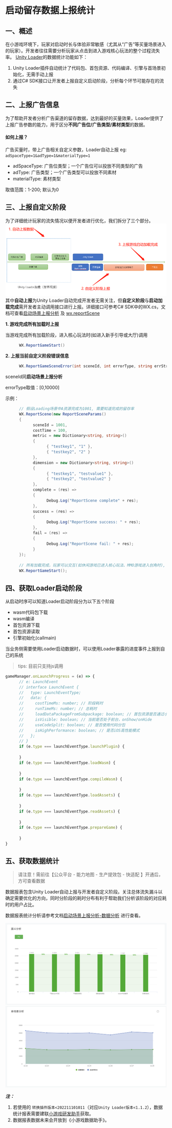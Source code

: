 # 启动留存数据上报统计

## 一、概述
在小游戏环境下，玩家对启动时长与体验非常敏感（尤其从“广告”等买量场景进入的玩家）。开发者往往需要分析玩家从点击到进入游戏核心玩法的整个过程流失率。
[Unity Loader](UsingLoader.md)的数据统计功能如下：
1. Unity Loader插件自动统计了代码包、首包资源、代码编译、引擎与首场景初始化，无需手动上报
2. 通过C# SDK接口让开发者上报自定义启动阶段，分析每个环节可能存在的流失

## 二、上报广告信息
为了帮助开发者分析广告渠道的留存数据，达到最好的买量效果，Loader提供了上报广告参数的能力，用于区分**不同广告位/广告类型/素材类型**的数据。

#### 如何上报？
广告买量时，带上广告相关自定义参数，Loader自动上报
eg: `adSpaceType=1&adType=1&materialType=1`

- adSpaceType: 广告位类型；一个广告位可以投放不同类型的广告
- adType: 广告类型；一个广告类型可以投放不同素材
- materialType: 素材类型

取值范围：1-200; 默认为0

## 三、上报自定义阶段
为了详细统计玩家的流失情况以便开发者进行优化，我们拆分了三个部分。
<img src='../image/reportstartupstat3.png'/>
其中**自动上报**为Unity Loader自动完成开发者无需关注，但**自定义阶段**与**启动加载完成**需开发者主动调用接口进行上报。详细接口可参考C# SDK中的WX.cs，文档可查看[启动场景上报分析](https://developers.weixin.qq.com/minigame/dev/guide/performance/perf-action-start-reportScene.html) 及 [wx.reportScene](https://developers.weixin.qq.com/minigame/dev/api/data-analysis/wx.reportScene.html)

**1. 游戏完成所有加载时上报**

当游戏完成所有加载阶段，进入核心玩法时(如进入新手引导或大厅)调用
``` C#
      WX.ReportGameStart()
```
**2. 上报当前自定义阶段错误信息**
``` C#
      WX.ReportGameSceneError(int sceneId, int errorType, string errStr, string extJsonStr)
```
sceneId同**启动场景上报分析**

errorType取值：[0,10000]

示例：
``` C#
      // 假设Loading场景中A资源完成为1001, 需要知道完成的留存率
      WX.ReportScene(new ReportSceneParams()
      {
            sceneId = 1001,
            costTime = 100,
            metric = new Dictionary<string, string>()
            {
                  { "testkey1", "1" },
                  { "testkey2", "2" }
            },
            dimension = new Dictionary<string, string>()
            {
                  { "testkey1", "testvalue1" },
                  { "testkey2", "testvalue2" }
            },
            complete = (res) =>
            {
                  Debug.Log("ReportScene complete" + res);
            },
            success = (res) =>
            {
                  Debug.Log("ReportScene success: " + res);
            },
            fail = (res) =>
            {
                  Debug.Log("ReportScene fail: " + res);
            }
      });
      
      // 所有加载完成，玩家可以交互(如休闲游戏已进入核心玩法、MMO游戏进入创角时), 需要知道留存率
      WX.ReportGameStart();
```

## 四、获取Loader启动阶段
从启动时序可以知道Loader启动阶段分为以下五个阶段
- wasm代码包下载
- wasm编译
- 首包资源下载
- 首包资源读取
- 引擎初始化(callmain)

当业务侧需要使用Loader启动数据时，可以使用Loader暴露的进度事件上报到自己的系统
> tips: 目前只支持js调用
```js
gameManager.onLaunchProgress = (e) => {
      // e: LaunchEvent
      // interface LaunchEvent {
      //   type: LaunchEventType;
      //   data: {
      //     costTimeMs: number; // 阶段耗时
      //     runTimeMs: number; // 总耗时
      //     loadDataPackageFromSubpackage: boolean; // 首包资源是否通过小游戏分包加载
      //     isVisible: boolean; // 当前是否处于前台，onShow/onHide
      //     useCodeSplit: boolean; // 是否使用代码分包
      //     isHighPerformance: boolean; // 是否iOS高性能模式
      //   };
      // }
      if (e.type === launchEventType.launchPlugin) {

      }
      if (e.type === launchEventType.loadWasm) {

      }
      if (e.type === launchEventType.compileWasm) {

      }
      if (e.type === launchEventType.loadAssets) {

      }
      if (e.type === launchEventType.readAssets) {

      }
      if (e.type === launchEventType.prepareGame) {

      }
}
```

## 五、获取数据统计

> 请注意！需前往【公众平台 - 能力地图 - 生产提效包 - 快适配 】开通后，方可查看数据

数据报表包含Unity Loader自动上报与开发者自定义阶段。关注总体流失漏斗以确定需要优化的方向，同时分阶段的耗时分布有利于帮助我们分析该阶段的对应耗时的用户占比。

数据报表统计分析请参考文档[启动场景上报分析-数据分析](https://developers.weixin.qq.com/minigame/dev/guide/performance/perf-action-start-reportScene.html) 进行查看。

<img src='../image/reportstartupstat2.png'/>

<img src='../image/reportstartupstat1.png'/>

***注：***

1. 若使用的 `转换插件版本<202211101011`（对应`Unity Loader版本<1.1.2`），数据统计报表需要建联[小游戏研发助手](IssueAndContact.md)获取。
2. 数据报表数据未来会开放到《小游戏数据助手》。
